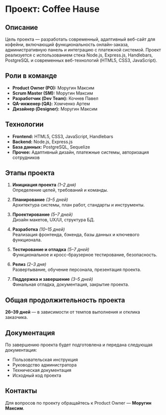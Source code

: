 # Проект: Coffee Hause

## Описание

Цель проекта — разработать современный, адаптивный веб-сайт для кофейни, включающий функциональность онлайн-заказа, административную панель и интеграцию с платежной системой. Проект реализуется с использованием стека Node.js, Express.js, Handlebars, PostgreSQL и современных веб-технологий (HTML5, CSS3, JavaScript).

## Роли в команде

- **Product Owner (PO):** Моругин Максим  
- **Scrum Master (SM):** Моругин Максим  
- **Разработчик (Dev Team):** Кочнев Павел  
- **QA-инженер (QA):** Хомченко Артем  
- **Дизайнер (Designer):** Моругин Максим  

## Технологии

- **Frontend:** HTML5, CSS3, JavaScript, Handlebars  
- **Backend:** Node.js, Express.js  
- **База данных:** PostgreSQL, Sequelize  
- **Прочее:** Адаптивный дизайн, платежные системы, авторизация сотрудников

## Этапы проекта

1. **Инициация проекта** *(1–2 дня)*  
   Определение целей, требований и команды.

2. **Планирование** *(3–5 дней)*  
   Архитектура системы, план работ, стандарты и инструменты.

3. **Проектирование** *(5–7 дней)*  
   Дизайн макетов, UX/UI, структура БД.

4. **Разработка** *(10–15 дней)*  
   Реализация фронтенда, бэкенда, базы данных и ключевого функционала.

5. **Тестирование и отладка** *(5–7 дней)*  
   Функциональное и кросс-браузерное тестирование, безопасность.

6. **Релиз** *(2–3 дня)*  
   Развертывание, обучение персонала, презентация проекта.

7. **Поддержка и завершение** *(3–5 дней)*  
   Финальная отладка, документация, закрытие проекта.

## Общая продолжительность проекта

**26–39 дней** — в зависимости от темпов выполнения и отклика заказчика.

## Документация

По завершению проекта будет подготовлена и передана следующая документация:

- Пользовательская инструкция
- Руководство администратора
- Техническая документация
- Исходный код проекта

## Контакты

Для вопросов по проекту обращайтесь к Product Owner — **Моругин Максим**.
